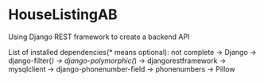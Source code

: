 # HouseListingAB

Using Django REST framework to create a backend API

List of installed dependencies(* means optional): not complete
->	Django
->	django-filter(*)
->	django-polymorphic(*)
->	djangorestframework
->	mysqlclient
->	django-phonenumber-field
->	phonenumbers
->	Pillow
